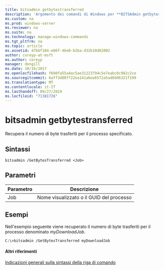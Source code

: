 ```yaml
---
title: bitsadmin getbytestransferred
description: 'Argomento dei comandi di Windows per **BITSAdmin getbytestransferred** : Recupera il numero di byte trasferiti per il processo specificato.'
ms.custom: na
ms.prod: windows-server
ms.reviewer: na
ms.suite: na
ms.technology: manage-windows-commands
ms.tgt_pltfrm: na
ms.topic: article
ms.assetid: 47bbf184-e06f-4be0-b2ba-d32b10d82002
author: coreyp-at-msft
ms.author: coreyp
manager: dongill
ms.date: 10/16/2017
ms.openlocfilehash: f690fa55a4ac5ae31223794c5e7eabc0c982c2ce
ms.sourcegitcommit: 6aff3d88ff22ea141a6ea6572a5ad8dd6321f199
ms.translationtype: MT
ms.contentlocale: it-IT
ms.lasthandoff: 09/27/2019
ms.locfileid: "71381726"
---
```

# <a name="bitsadmin-getbytestransferred"></a>bitsadmin getbytestransferred



Recupera il numero di byte trasferiti per il processo specificato.

## <a name="syntax"></a>Sintassi

```
bitsadmin /GetBytesTransferred <Job>
```

## <a name="parameters"></a>Parametri

|Parametro|Descrizione|
|---------|-----------|
|Job|Nome visualizzato o il GUID del processo|

## <a name="BKMK_examples"></a>Esempi

Nell'esempio seguente viene recuperato il numero di byte trasferiti per il processo denominato *myDownloadJob*.
```
C:\>bitsadmin /GetBytesTransferred myDownloadJob
```

#### <a name="additional-references"></a>Altri riferimenti

[Indicazioni generali sulla sintassi della riga di comando](command-line-syntax-key.md)